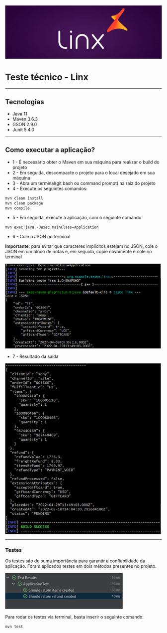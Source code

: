 ![img_2.png](img_2.png)

# Teste técnico - Linx

---

## Tecnologias

* Java 11
* Maven 3.6.3
* GSON 2.9.0
* Junit 5.4.0

---

## Como executar a aplicação?

* 1 - É necessário obter o Maven em sua máquina para realizar o build do projeto
* 2 - Em seguida, descompacte o projeto para o local desejado em sua máquina
* 3 - Abra um terminal(git bash ou command prompt) na raiz do projeto
* 4 - Execute os seguintes comandos:
```
mvn clean install
mvn clean package
mvn compile
```
* 5 - Em seguida, execute a aplicação, com o seguinte comando

```
mvn exec:java -Dexec.mainClass=Application
```

* 6 - Cole o JSON no terminal

**Importante**: para evitar que caracteres implícitos estejam no JSON, cole o JSON em um bloco de notas e, em seguida, copie novamente e cole no terminal

![img.png](img_0.png)


* 7 - Resultado da saída

![img.png](img_4.png)

---

### Testes

Os testes são de suma importância para garantir a confiabilidade da aplicação. 
Foram aplicados testes em dois métodos presentes no projeto.

![img_3.png](img_3.png)

Para rodar os testes via terminal, basta inserir o seguinte comando: 
```
mvn test
```